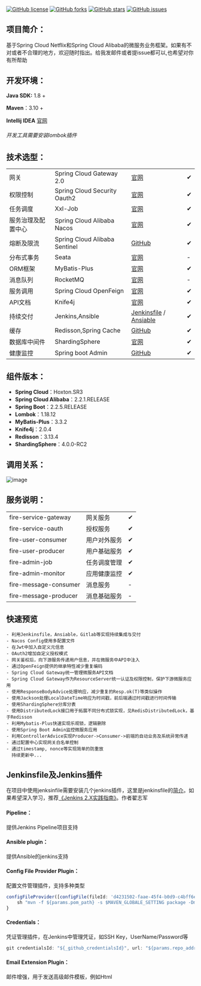 [![GitHub license](https://img.shields.io/github/license/beifei1/fire-cloud?style=flat-square)](https://github.com/beifei1/fire-cloud/blob/master/LICENSE) [![GitHub forks](https://img.shields.io/github/forks/beifei1/fire-cloud?style=flat-square)](https://github.com/beifei1/fire-cloud/network)    [![GitHub stars](https://img.shields.io/github/stars/beifei1/fire-cloud?style=flat-square)](https://github.com/beifei1/fire-cloud/stargazers)   [![GitHub issues](https://img.shields.io/github/issues/beifei1/fire-cloud?style=flat-square)](https://github.com/beifei1/fire-cloud/issues)



## 项目简介：

基于Spring Cloud Netflix和Spring Cloud Alibaba的微服务业务框架。如果有不对或者不合理的地方，欢迎随时指出。给我发邮件或者提issue都可以,也希望对你有所帮助

## 开发环境：

**Java SDK:** 1.8 +

**Maven**：3.10 + 

**Intellij IDEA** [官网](https://www.jetbrains.com/) 

###### 开发工具需要安装lombok插件

## 技术选型：

|                    |                               |                               |   |
| ------------------ | ----------------------------- |---|---|
| 网关               | Spring Cloud Gateway 2.0      | [官网](https://spring.io/projects/spring-cloud-gateway) | ✔ |
| 权限控制           | Spring Cloud Security Oauth2  | [官网](https://spring.io/projects/spring-cloud-security) | ✔ |
| 任务调度           | Xxl-Job                       | [官网](https://www.xuxueli.com/xxl-job/) | ✔ |
| 服务治理及配置中心 | Spring Cloud Alibaba Nacos    | [官网](https://nacos.io/en-us/) | ✔ |
| 熔断及限流         | Spring Cloud Alibaba Sentinel | [GitHub](https://github.com/alibaba/Sentinel) | ✔ |
| 分布式事务         | Seata                         | [官网](https://github.com/seata/seata) | - |
| ORM框架      | MyBatis-Plus        | [官网](https://baomidou.com/) | ✔ |
| 消息队列           | RocketMQ                         | [官网](http://rocketmq.apache.org/)                        | - |
| 服务调用           | Spring Cloud OpenFeign                     | [官网](https://spring.io/projects/spring-cloud-openfeign)                    | ✔ |
| API文档           | Knife4j                     | [官网](https://doc.xiaominfo.com/guide/useful.html) | ✔ |
| 持续交付       | Jenkins,Ansible | [Jenkinsfile](https://github.com/beifei1/fire-cloud/blob/master/Jenkinsfile) / [Ansiable](http://www.ansible.com.cn/docs/playbooks.html) | ✔ |
| 缓存           | Redisson,Spring Cache  | [GitHub](https://github.com/redisson/redisson) | ✔|
| 数据库中间件           | ShardingSphere  | [官网](http://shardingsphere.apache.org/index_zh.html) | ✔|
| 健康监控           | Spring boot Admin  | [GitHub](https://github.com/codecentric/spring-boot-admin) | ✔|

## 组件版本：

- **Spring Cloud**：Hoxton.SR3
- **Spring Cloud Alibaba**：2.2.1.RELEASE
- **Spring Boot**：2.2.5.RELEASE
- **Lombok**：1.18.12
- **MyBatis-Plus**：3.3.2
- **Knife4j**：2.0.4
- **Redisson**：3.13.4
- **ShardingSphere**：4.0.0-RC2

## 调用关系：

![image](https://github.com/beifei1/fire-cloud/blob/master/assets/flow.png)

## 服务说明：

|                       |              |      |
| --------------------- | ------------ | ---- |
| fire-service-gateway          | 网关服务     | ✔    |
| fire-service-oauth            | 授权服务     | ✔    |
| fire-user-consumer    | 用户对外服务 | ✔    |
| fire-user-producer    | 用户基础服务 | ✔    |
| fire-admin-job              | 任务调度管理     |  ✔   |
| fire-admin-monitor              | 应用健康监控     |  ✔   |
| fire-message-consumer | 消息服务     | -    |
| fire-message-producer | 消息基础服务 | -    |

## 快速预览

```
- 利用Jenkinsfile，Ansiable，Gitlab等实现持续集成与交付
- Nacos Config使用多配置文件
- 在Jwt中加入自定义元信息
- OAuth2增加自定义授权模式
- 网关鉴权后，向下游服务传递用户信息，并在微服务中API中注入
- 通过OpenFeign提供的继承特性减少重复编码
- Spring Cloud Gateway统一管理微服务API文档
- Spring Cloud Gateway作为ResourceServer统一认证及权限控制，保护下游微服务应用
- 使用ResponseBodyAdvice处理响应，减少重复的Resp.ok(T)等类似操作
- 使用Jackson处理LocalDateTime响应为时间戳，前后端通过时间戳进行时间传输
- 使用ShardingSphere分库分表
- 使用DistributedLock接口用于拓展不同分布式锁实现，见RedisDistributedLock，基于Redisson
- 利用Mybatis-Plus快速实现乐观锁，逻辑删除
- 使用Spring Boot Admin监控微服务应用
- 利用ControllerAdvice实现Producer->Consumer->前端的自动业务及系统异常传递
- 通过配置中心实现网关白名单控制
- 通过timestamp, nonce等实现简单的防重放
  持续更新中...

```

## Jenkinsfile及Jenkins插件

在项目中使用jenksinfile需要安装几个jenkins插件，这里是jenkinsfile的[简介](https://www.cnblogs.com/stulzq/p/10115589.html)。如果希望深入学习，推荐[《Jenkins 2.X实践指南》](https://item.jd.com/12512889.html)。作者翟志军

#### Pipeline：

提供Jenkins Pipeline项目支持

#### Ansible plugin：

提供Ansible的jenkins支持

#### Config File Provider Plugin：

配置文件管理插件，支持多种类型

```javascript
configFileProvider([configFile(fileId: 'd4231502-faae-45f4-b0d9-c4bff6e15692',targetLocation: 'setting.xml', variable: 'MAVEN_GLOBALE_SETTING')]) {
    sh "mvn -f ${params.pom_path} -s $MAVEN_GLOBALE_SETTING package -Dmaven.test.skip=true"
}
```

#### Credentials：

凭证管理插件，在Jenkins中管理凭证，如SSH Key，UserName/Password等

```javascript
git credentialsId: "${_github_credentialsId}", url: "${params.repo_addr}", branch: "${params.repo_branch}"
```

#### Email Extension Plugin：

邮件增强，用于发送高级邮件模板，例如Html
